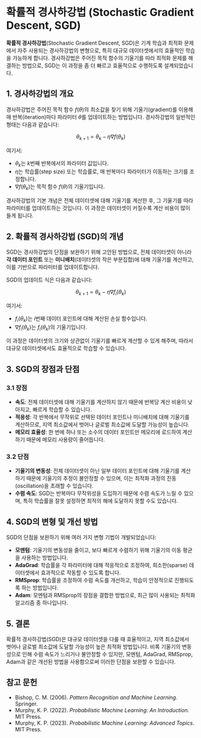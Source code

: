 # 확률적 경사하강법 (Stochastic Gradient Descent, SGD)

**확률적 경사하강법**(Stochastic Gradient Descent, SGD)은 기계 학습과 최적화 문제에서 자주 사용되는 경사하강법의 변형으로, 특히 대규모 데이터셋에서의 효율적인 학습을 가능하게 합니다. 경사하강법은 주어진 목적 함수의 기울기를 따라 최적화 문제를 해결하는 방법으로, SGD는 이 과정을 좀 더 빠르고 효율적으로 수행하도록 설계되었습니다.

## 1. 경사하강법의 개요

경사하강법은 주어진 목적 함수 $f(\theta)$의 최소값을 찾기 위해 기울기(gradient)를 이용해 매 반복(iteration)마다 파라미터 $\theta$를 업데이트하는 방법입니다. 경사하강법의 일반적인 형태는 다음과 같습니다:

$$
\theta_{k+1} = \theta_k - \eta \nabla f(\theta_k)
$$

여기서:
- $\theta_k$는 $k$번째 반복에서의 파라미터 값입니다.
- $\eta$는 학습률(step size) 또는 학습률로, 매 반복마다 파라미터가 이동하는 크기를 조정합니다.
- $\nabla f(\theta_k)$는 목적 함수 $f(\theta)$의 기울기입니다.

경사하강법의 기본 개념은 전체 데이터셋에 대해 기울기를 계산한 후, 그 기울기를 따라 파라미터를 업데이트하는 것입니다. 이 과정은 데이터셋이 커질수록 계산 비용이 많이 들게 됩니다.

## 2. 확률적 경사하강법 (SGD)의 개념

SGD는 경사하강법의 단점을 보완하기 위해 고안된 방법으로, 전체 데이터셋이 아니라 **각 데이터 포인트** 또는 **미니배치**(데이터셋의 작은 부분집합)에 대해 기울기를 계산하고, 이를 기반으로 파라미터를 업데이트합니다.

SGD의 업데이트 식은 다음과 같습니다:

$$
\theta_{k+1} = \theta_k - \eta \nabla f_i(\theta_k)
$$

여기서:
- $f_i(\theta_k)$는 $i$번째 데이터 포인트에 대해 계산된 손실 함수입니다.
- $\nabla f_i(\theta_k)$는 $f_i(\theta_k)$의 기울기입니다.

이 과정은 데이터셋의 크기와 상관없이 기울기를 빠르게 계산할 수 있게 해주며, 따라서 대규모 데이터셋에서도 효율적으로 학습할 수 있습니다.

## 3. SGD의 장점과 단점

### 3.1 장점

- **속도**: 전체 데이터셋에 대해 기울기를 계산하지 않기 때문에 반복당 계산 비용이 낮아지고, 빠르게 학습할 수 있습니다.
- **적응성**: 각 반복에서 무작위로 선택된 데이터 포인트나 미니배치에 대해 기울기를 계산하므로, 지역 최소값에서 벗어나 글로벌 최소값에 도달할 가능성이 높습니다.
- **메모리 효율성**: 한 번에 하나 또는 소수의 데이터 포인트만 메모리에 로드하여 계산하기 때문에 메모리 사용량이 줄어듭니다.

### 3.2 단점

- **기울기의 변동성**: 전체 데이터셋이 아닌 일부 데이터 포인트에 대해 기울기를 계산하기 때문에 기울기의 추정이 불안정할 수 있으며, 이는 최적화 과정의 진동(oscillation)을 초래할 수 있습니다.
- **수렴 속도**: SGD는 반복마다 무작위성을 도입하기 때문에 수렴 속도가 느릴 수 있으며, 특히 학습률을 잘못 설정하면 최적의 해에 도달하지 못할 수도 있습니다.

## 4. SGD의 변형 및 개선 방법

SGD의 단점을 보완하기 위해 여러 가지 변형 기법이 개발되었습니다:

- **모멘텀**: 기울기의 변동성을 줄이고, 보다 빠르게 수렴하기 위해 기울기의 이동 평균을 사용하는 방법입니다.
- **AdaGrad**: 학습률을 각 파라미터에 대해 적응적으로 조정하여, 희소한(sparse) 데이터셋에서 효과적으로 작동할 수 있도록 합니다.
- **RMSprop**: 학습률을 조정하여 수렴 속도를 개선하고, 학습이 안정적으로 진행되도록 하는 방법입니다.
- **Adam**: 모멘텀과 RMSprop의 장점을 결합한 방법으로, 최근 많이 사용되는 최적화 알고리즘 중 하나입니다.

## 5. 결론

확률적 경사하강법(SGD)은 대규모 데이터셋을 다룰 때 효율적이고, 지역 최소값에서 벗어나 글로벌 최소값에 도달할 가능성이 높은 최적화 방법입니다. 비록 기울기의 변동성으로 인해 수렴 속도가 느리거나 불안정할 수 있지만, 모멘텀, AdaGrad, RMSprop, Adam과 같은 개선된 방법을 사용함으로써 이러한 단점을 보완할 수 있습니다.

## 참고 문헌

- Bishop, C. M. (2006). *Pattern Recognition and Machine Learning*. Springer.
- Murphy, K. P. (2022). *Probabilistic Machine Learning: An Introduction*. MIT Press.
- Murphy, K. P. (2023). *Probabilistic Machine Learning: Advanced Topics*. MIT Press.
